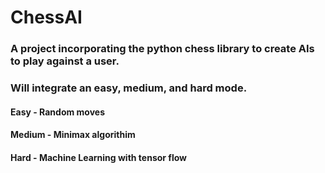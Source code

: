 # ChessAI
### A project incorporating the python chess library to create AIs to play against a user.
### Will integrate an easy, medium, and hard mode.
#### Easy - Random moves
#### Medium - Minimax algorithim
#### Hard - Machine Learning with tensor flow
